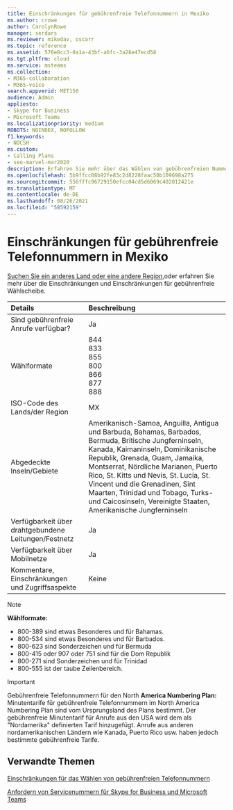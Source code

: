 ```yaml
---
title: Einschränkungen für gebührenfreie Telefonnummern in Mexiko
ms.author: crowe
author: CarolynRowe
manager: serdars
ms.reviewer: mikedav, oscarr
ms.topic: reference
ms.assetid: 576e0cc3-0a1a-43bf-a6fc-3a28e47ecd58
ms.tgt.pltfrm: cloud
ms.service: msteams
ms.collection:
- M365-collaboration
- M365-voice
search.appverid: MET150
audience: Admin
appliesto:
- Skype for Business
- Microsoft Teams
ms.localizationpriority: medium
ROBOTS: NOINDEX, NOFOLLOW
f1.keywords:
- NOCSH
ms.custom:
- Calling Plans
- seo-marvel-mar2020
description: Erfahren Sie mehr über das Wählen von gebührenfreien Nummern in Mexiko, einschließlich Verfügbarkeit, Verfügbarkeit über Kabel/Festnetz und Mobilfunknetz und Einschränkungen.
ms.openlocfilehash: 5b9ffcc08b92fe83c2d8228faac50b109698a275
ms.sourcegitcommit: 556fffc96729150efcc04cd5d6069c402012421e
ms.translationtype: MT
ms.contentlocale: de-DE
ms.lasthandoff: 08/26/2021
ms.locfileid: "58592159"
---
```

# <a name="toll-free-dialing-restrictions-in-mexico"></a>Einschränkungen für gebührenfreie Telefonnummern in Mexiko

[Suchen Sie ein anderes Land oder eine andere Region,](../toll-free-dialing-limitations-and-restrictions.md)oder erfahren Sie mehr über die Einschränkungen und Einschränkungen für gebührenfreie Wählscheibe.

|**Details**|**Beschreibung**|
|:-----|:-----|
|Sind gebührenfreie Anrufe verfügbar?  <br/> |Ja  <br/> |
|Wählformate  <br/> | 844<br/>833<br/>855<br/>800<br/>866<br/>877<br/>888<br/>|
|ISO-Code des Lands/der Region  <br/> |MX  <br/> |
|Abgedeckte Inseln/Gebiete  <br/> |Amerikanisch-Samoa, Anguilla, Antigua und Barbuda, Bahamas, Barbados, Bermuda, Britische Jungferninseln, Kanada, Kaimaninseln, Dominikanische Republik, Grenada, Guam, Jamaika, Montserrat, Nördliche Marianen, Puerto Rico, St. Kitts und Nevis, St. Lucia, St. Vincent und die Grenadinen, Sint Maarten, Trinidad und Tobago, Turks- und Caicosinseln, Vereinigte Staaten, Amerikanische Jungferninseln <br/> |
|Verfügbarkeit über drahtgebundene Leitungen/Festnetz  <br/> |Ja  <br/> |
|Verfügbarkeit über Mobilnetze  <br/> |Ja  <br/> |
|Kommentare, Einschränkungen und Zugriffsaspekte  <br/> |Keine  <br/> |

> [!NOTE]
> **Wählformate:**
>
> - 800-389 sind etwas Besonderes und für Bahamas.
> - 800-534 sind etwas Besonderes und für Barbados.
> - 800-623 sind Sonderzeichen und für Bermuda
> - 800-415 oder 907 oder 751 sind für die Dom Republik
> - 800-271 sind Sonderzeichen und für Trinidad
> - 800-555 ist der taube Zeilenbereich.

> [!IMPORTANT]
> Gebührenfreie Telefonnummern für den North **America Numbering Plan:** Minutentarife für gebührenfreie Telefonnummern im North America Numbering Plan sind vom Ursprungsland des Plans bestimmt. Der gebührenfreie Minutentarif für Anrufe aus den USA wird dem als "Nordamerika" definierten Tarif hinzugefügt. Anrufe aus anderen nordamerikanischen Ländern wie Kanada, Puerto Rico usw. haben jedoch bestimmte gebührenfreie Tarife.

## <a name="related-topics"></a>Verwandte Themen

[Einschränkungen für das Wählen von gebührenfreien Telefonnummern](../toll-free-dialing-limitations-and-restrictions.md)

[Anfordern von Servicenummern für Skype for Business und Microsoft Teams](../getting-service-phone-numbers.md)
